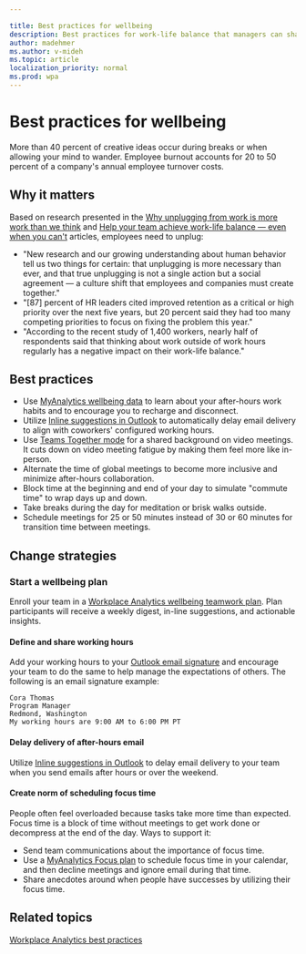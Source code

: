 ```yaml
---

title: Best practices for wellbeing
description: Best practices for work-life balance that managers can share with their teams
author: madehmer
ms.author: v-mideh
ms.topic: article
localization_priority: normal 
ms.prod: wpa
---
```


# Best practices for wellbeing

 More than 40 percent of creative ideas occur during breaks or when allowing your mind to wander. Employee burnout accounts for 20 to 50 percent of a company's annual employee turnover costs.

## Why it matters

Based on research presented in the [Why unplugging from work is more work than we think](https://insights.office.com/productivity/unplugging/) and [Help your team achieve work-life balance — even when you can't](https://insights.office.com/employee-experience/help-your-team-achieve-work-life-balance-even-when-you-cant/) articles, employees need to unplug:

* "New research and our growing understanding about human behavior tell us two things for certain: that unplugging is more necessary than ever, and that true unplugging is not a single action but a social agreement — a culture shift that employees and companies must create together."
* "[87] percent of HR leaders cited improved retention as a critical or high priority over the next five years, but 20 percent said they had too many competing priorities to focus on fixing the problem this year."
* "According to the recent study of 1,400 workers, nearly half of respondents said that thinking about work outside of work hours regularly has a negative impact on their work-life balance."

## Best practices

* Use [MyAnalytics wellbeing data](../myanalytics/use/wellbeing.md) to learn about your after-hours work habits and to encourage you to recharge and disconnect.
* Utilize [Inline suggestions in Outlook](../MyAnalytics/Use/mya-notifications.md#delay-email-delivery) to automatically delay email delivery to align with coworkers' configured working hours.
* Use [Teams Together mode](https://www.microsoft.com/microsoft-365/blog/2020/07/08/reimagining-virtual-collaboration-future-work-learning/) for a shared background on video meetings. It cuts down on video meeting fatigue by making them feel more like in-person.
* Alternate the time of global meetings to become more inclusive and minimize after-hours collaboration.
* Block time at the beginning and end of your day to simulate "commute time" to wrap days up and down.
* Take breaks during the day for meditation or brisk walks outside.
* Schedule meetings for 25 or 50 minutes instead of 30 or 60 minutes for transition time between meetings.

## Change strategies

### Start a wellbeing plan

Enroll your team in a [Workplace Analytics wellbeing teamwork plan](../tutorials/teamwork-solution.md). Plan participants will receive a weekly digest, in-line suggestions, and actionable insights.

#### Define and share working hours

Add your working hours to your [Outlook email signature](https://support.microsoft.com/office/create-an-email-signature-from-a-template-5b02c5ed-1e85-4d2a-a098-9628fe3231d8) and encourage your team to do the same to help manage the expectations of others. The following is an email signature example:

```
Cora Thomas
Program Manager
Redmond, Washington
My working hours are 9:00 AM to 6:00 PM PT
```

#### Delay delivery of after-hours email

Utilize [Inline suggestions in Outlook](../MyAnalytics/Use/mya-notifications.md#delay-email-delivery) to delay email delivery to your team when you send emails after hours or over the weekend.

#### Create norm of scheduling focus time

People often feel overloaded because tasks take more time than expected. Focus time is a block of time without meetings to get work done or decompress at the end of the day. Ways to support it:

* Send team communications about the importance of focus time.
* Use a [MyAnalytics Focus plan](../myanalytics/use/focus-plan.md) to schedule focus time in your calendar, and then decline meetings and ignore email during that time.
* Share anecdotes around when people have successes by utilizing their focus time.

## Related topics

[Workplace Analytics best practices](gm-best-practices.md)